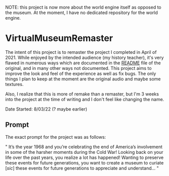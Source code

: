 NOTE: this project is now more about the world engine itself as opposed to the museum.  At the moment, I have no dedicated repository for the world engine.

# VirtualMuseumRemaster

The intent of this project is to remaster the project I completed in April of 2021.  While enjoyed by the intended audience (my history teacher), it's very flawed in numerous ways which are documented in the [README](https://github.com/ItsTheChickenMan/HistoryProject/blob/master/README.md) file of the original, and in many other ways not documented.  This project aims to improve the look and feel of the experience as well as fix bugs.  The only things I plan to keep at the moment are the original audio and maybe some textures.

Also, I realize that this is more of remake than a remaster, but I'm 3 weeks into the project at the time of writing and I don't feel like changing the name.

Date Started: 8/03/22 (? maybe earlier)

## Prompt

The exact prompt for the project was as follows:

" It’s the year 1968 and you’re celebrating the end of America’s involvement in some of the harsher moments during the Cold War! Looking back on your life over the past years, you realize a lot has happened! Wanting to preserve these events for future generations, you want to create a museum to curiate [*sic*] these events for future generations to appreciate and understand... "
